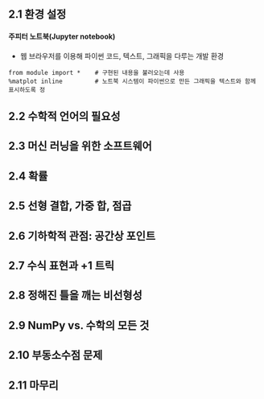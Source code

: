 ## 2.1   환경 설정
#### 주피터 노트북(Jupyter notebook)
- 웹 브라우저를 이용해 파이썬 코드, 텍스트, 그래픽을 다루는 개발 환경
```
from module import *    # 구현된 내용을 불러오는데 사용
%matplot inline         # 노트북 시스템이 파이썬으로 만든 그래픽을 텍스트와 함께 표시하도록 정
```

## 2.2   수학적 언어의 필요성

## 2.3   머신 러닝을 위한 소프트웨어

## 2.4   확률

## 2.5   선형 결합, 가중 합, 점곱

## 2.6   기하학적 관점: 공간상 포인트

## 2.7   수식 표현과 +1 트릭

## 2.8   정해진 틀을 깨는 비선형성

## 2.9   NumPy vs. 수학의 모든 것

## 2.10 부동소수점 문제

## 2.11 마무리
